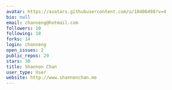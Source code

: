 ```yaml
---
avatar: https://avatars.githubusercontent.com/u/10406498?v=4
bio: null
email: channeng@hotmail.com
followers: 10
following: 18
forks: 14
login: channeng
open_issues: 2
public_repos: 29
stars: 30
title: Shannon Chan
user_type: User
website: http://www.shannonchan.me
---
```


